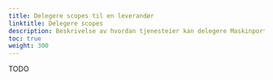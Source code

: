 ```yaml
---
title: Delegere scopes til en leverandør
linktitle: Delegere scopes
description: Beskrivelse av hvordan tjenesteier kan delegere Maskinporten-scopes til en underleverandør.
toc: true
weight: 300
---
```


TODO
